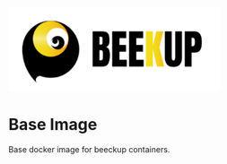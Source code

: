 <img src="./images/LOGO_oriz.png" alt="logo" height="150"/>

# Base Image

Base docker image for beeckup containers.